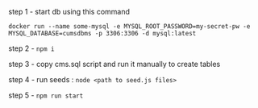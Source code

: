 step 1 - start db using this command 
```
docker run --name some-mysql -e MYSQL_ROOT_PASSWORD=my-secret-pw -e MYSQL_DATABASE=cumsdbms -p 3306:3306 -d mysql:latest
```
step 2 - 
```npm i``` 

step 3 - copy cms.sql script and run it manually to create tables

step 4 - run seeds : ```node <path to seed.js files>``` 

step 5 - ``` npm run start ```



